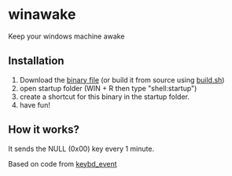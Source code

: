 # winawake
Keep your windows machine awake

## Installation

1. Download the [binary file](https://github.com/mhewedy/winawake/blob/master/winawake.exe) (or build it from source using [build.sh](https://github.com/mhewedy/winawake/blob/master/build.sh))
2. open startup folder (WIN + R then type "shell:startup")
3. create a shortcut for this binary in the startup folder.
4. have fun!


## How it works?
It sends the NULL (0x00) key every 1 minute.

Based on code from [keybd_event](https://github.com/micmonay/keybd_event)
